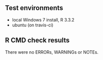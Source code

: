 ## Test environments
* local Windows 7 install, R 3.3.2
* ubuntu (on travis-ci)

## R CMD check results
There were no ERRORs, WARNINGs or NOTEs.
